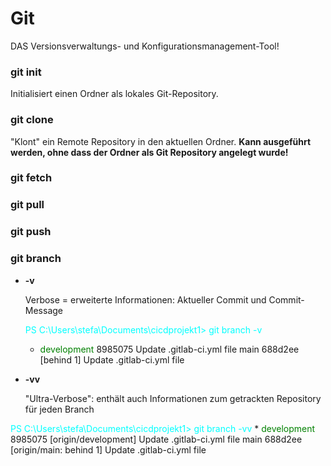 # Git

DAS Versionsverwaltungs- und Konfigurationsmanagement-Tool!

### git init

Initialisiert einen Ordner als lokales Git-Repository.

### git clone

"Klont" ein Remote Repository in den aktuellen Ordner. 
<b> Kann ausgeführt werden, ohne dass der Ordner als Git Repository angelegt wurde!</b>

### git fetch

### git pull

### git push

### git branch

- <b>-v</b>

	Verbose = erweiterte Informationen:  Aktueller Commit und Commit- Message
	
	<font color="cyan">PS C:\Users\stefa\Documents\cicdprojekt1> git branch -v</font>
	* <font color="green">development</font> 8985075 Update .gitlab-ci.yml file
  main        688d2ee [behind 1] Update .gitlab-ci.yml file
	
- <b>-vv</b>

	"Ultra-Verbose": enthält auch Informationen zum getrackten Repository für jeden Branch
	
<font color="cyan">PS C:\Users\stefa\Documents\cicdprojekt1> git branch -vv</font>
	* <font color="green">development </font>8985075 [origin/development] Update .gitlab-ci.yml file
	main        688d2ee [origin/main: behind 1] Update .gitlab-ci.yml file
